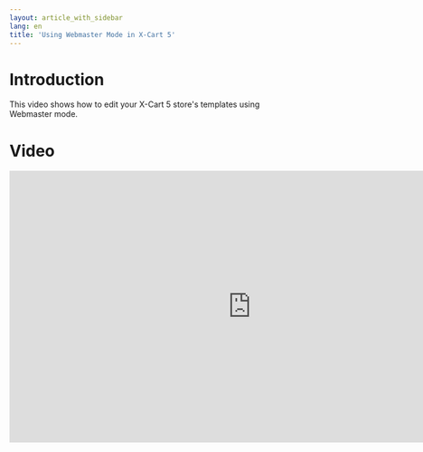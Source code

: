 ```yaml
---
layout: article_with_sidebar
lang: en
title: 'Using Webmaster Mode in X-Cart 5'
---
```

# Introduction

This video shows how to edit your X-Cart 5 store's templates using Webmaster mode.

# Video

<iframe class="youtube-player" type="text/html" style="width: 853px; height: 480px" src="https://www.youtube.com/embed/p552BZzZHHE" frameborder="0"></iframe>